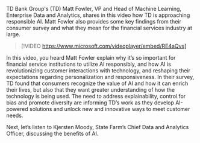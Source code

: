 TD Bank Group's (TD) Matt Fowler, VP and Head of Machine Learning, Enterprise Data and Analytics, shares in this video how TD is approaching responsible AI. Matt Fowler also provides some key findings from their consumer survey and what they mean for the financial services industry at large.

> [!VIDEO https://www.microsoft.com/videoplayer/embed/RE4aQvs]

In this video, you heard Matt Fowler explain why it’s so important for financial service institutions to utilize AI responsibly, and how AI is revolutionizing customer interactions with technology, and reshaping their expectations regarding personalization and responsiveness. In their survey, TD found that consumers recognize the value of AI and how it can enrich their lives, but also that they want greater understanding of how the technology is being used. The need to address explainability, control for bias and promote diversity are informing TD’s work as they develop AI-powered solutions and unlock new and innovative ways to meet customer needs.

Next, let’s listen to Kjersten Moody, State Farm’s Chief Data and Analytics Officer, discussing the benefits of AI.
